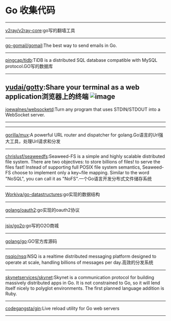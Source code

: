 
# Go 收集代码

---
[v2ray/v2ray-core](https://github.com/v2ray/v2ray-core):go写的翻墙工具
   
---
[go-gomail/gomail](https://github.com/go-gomail/gomail):The best way to send emails in Go.
   
---
[pingcap/tidb](https://github.com/pingcap/tidb):TiDB is a distributed SQL database compatible with MySQL protocol.GO写的数据库
   
---
[yudai/gotty](https://github.com/yudai/gotty):Share your terminal as a web application浏览器上的终端
![image](https://raw.githubusercontent.com/yudai/gotty/master/screenshot.gif)
---
[joewalnes/websocketd](https://github.com/joewalnes/websocketd):Turn any program that uses STDIN/STDOUT into a WebSocket server.

---
---
[gorilla/mux](https://github.com/gorilla/mux):A powerful URL router and dispatcher for golang.Go语言的Url强大工具，处理Url请求和分发

---
[chrislusf/seaweedfs](https://github.com/chrislusf/seaweedfs):Seaweed-FS is a simple and highly scalable distributed file system. There are two objectives: to store billions of files! to serve the files fast! Instead of supporting full POSIX file system semantics, Seaweed-FS choose to implement only a key~file mapping. Similar to the word "NoSQL", you can call it as "NoFS".一个Go语言开发分布式文件储存系统

---
[Workiva/go-datastructures](https://github.com/Workiva/go-datastructures):go实现的数据结构

---
[golang/oauth2](https://github.com/golang/oauth2):go实现的oauth2协议

---
[jsix/go2o](https://github.com/jsix/go2o):go写的O2O商城

---
[golang/go](https://github.com/golang/go):GO官方库源码

---
[nsqio/nsq](https://github.com/nsqio/nsq):NSQ is a realtime distributed messaging platform designed to operate at scale, handling billions of messages per day.高效的分发系统

---
[skynetservices/skynet](https://github.com/skynetservices/skynet):Skynet is a communication protocol for building massively distributed apps in Go. It is not constrained to Go, so it will lend itself nicely to polyglot environments. The first planned language addition is Ruby.

---
[codegangsta/gin](https://github.com/codegangsta/gin):Live reload utility for Go web servers

---